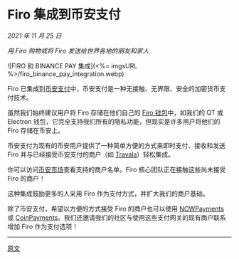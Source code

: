 <!--{
  "description": "Firo 已集成到 Binance Pay 中，允许现有的 Binance 用户直接从他们的 App 中使用 Firo 相互发送、接收和付款。使用 Binance Pay 的现有商户现在也可以轻松添加 Firo 作为付款选项。"
}-->

# Firo 集成到币安支付

_2021 年 11 月 25 日_

_用 Firo 购物或将 Firo 发送给世界各地的朋友和家人_

![FIRO 和 BINANCE PAY 集成](<%= imgsURL %>/firo_binance_pay_integration.webp)

Firo 已集成到[币安支付](https://pay.binance.com/)中，币安支付是一种无接触、无界限、安全的加密货币支付技术。

虽然我们始终建议用户将 Firo 存储在他们自己的 [Firo 钱包](https://firo.org/zh-cn/get-firo/download/)中，如我们的 QT 或 Electron 钱包，它完全支持我们所有的隐私功能，但现实是许多用户将他们的 Firo 存储在币安上。

币安支付为现有的币安用户提供了一种简单方便的方式来即时支付、接收和发送 Firo 并与已经接受币安支付的商户（如 [Travala](https://www.travala.com/cn)）轻松集成。

你可以访问[币安市场](https://pay.binance.com/en/merchant-stores)查看支持的商户名单。Firo 核心团队正在接触这些尚未接受 Firo 的商户！

这种集成鼓励更多的人采用 Firo 作为支付方式，并扩大我们的商户基础。

除了币安支付，希望以方便的方式接受 Firo 的商户也可以使用 [NOWPayments](https://nowpayments.io/) 或 [CoinPayments](https://www.coinpayments.net/)。我们还邀请我们的社区与使用这些支付网关的现有商户联系增加 Firo 作为支付选项！

---

[原文](https://firo.org/2021/11/25/firo-binance-pay.html)
